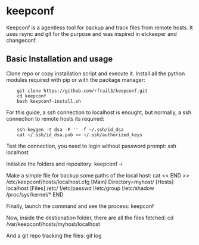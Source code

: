 keepconf
========

Keepconf is a agentless tool for backup and track files from remote hosts. It uses rsync and git for the purpose and was inspired in etckeeper and changeconf.

## Basic Installation and usage

Clone repo or copy installation script and execute it. Install all the python modules required with pip or with the package manager:

        git clone https://github.com/rfrail3/keepconf.git
        cd keepconf
        bash keepconf-install.sh

For this guide, a ssh connection to localhost is enought, but normally, a ssh connection to remote hosts its required:

        ssh-keygen -t dsa -P '' -f ~/.ssh/id_dsa
        cat ~/.ssh/id_dsa.pub >> ~/.ssh/authorized_keys

Test the connection, you need to login without password prompt:
        ssh localhost

Initialize the folders and repository:
        keepconf -i

Make a simple file for backup some paths of the local host:
        cat << END >> /etc/keepconf/hosts/localhost.cfg
        [Main]
        Directory=myhost/
        [Hosts]
        localhost
        [Files]
        /etc/
        !/etc/passwd
        !/etc/group
        !/etc/shadow
        /proc/sys/kernel/*
        END

Finally, launch the command and see the process:
        keepconf

Now, inside the destionation folder, there are all the files fetched:
        cd /var/keepconf/hosts/myhost/localhost

And a git repo tracking the files:
        git log

